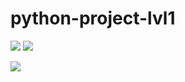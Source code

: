 # python-project-lvl1
<a href="https://codeclimate.com/github/codeclimate/codeclimate/maintainability">
<img src="https://api.codeclimate.com/v1/badges/a99a88d28ad37a79dbf6/maintainability" /></a>

<a href="https://codeclimate.com/github/codeclimate/codeclimate/test_coverage">
<img src="https://api.codeclimate.com/v1/badges/a99a88d28ad37a79dbf6/test_coverage" /></a>

<img src='https://travis-ci.org/xsl1px/python-project-lvl1.svg?branch=master'/></a>
